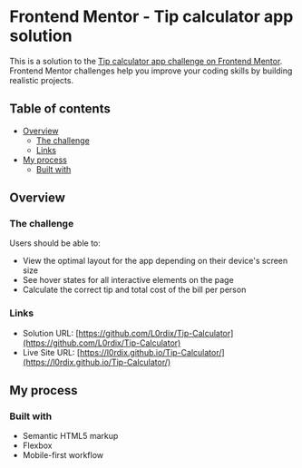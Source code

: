 # Frontend Mentor - Tip calculator app solution

This is a solution to the [Tip calculator app challenge on Frontend Mentor](https://www.frontendmentor.io/challenges/tip-calculator-app-ugJNGbJUX). Frontend Mentor challenges help you improve your coding skills by building realistic projects.

## Table of contents

- [Overview](#overview)
  - [The challenge](#the-challenge)
  - [Links](#links)
- [My process](#my-process)
  - [Built with](#built-with)

## Overview

### The challenge

Users should be able to:

- View the optimal layout for the app depending on their device's screen size
- See hover states for all interactive elements on the page
- Calculate the correct tip and total cost of the bill per person


### Links

- Solution URL: [https://github.com/L0rdix/Tip-Calculator](https://github.com/L0rdix/Tip-Calculator)
- Live Site URL: [https://l0rdix.github.io/Tip-Calculator/](https://l0rdix.github.io/Tip-Calculator/)

## My process

### Built with

- Semantic HTML5 markup
- Flexbox
- Mobile-first workflow

